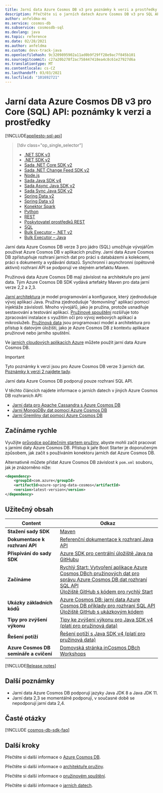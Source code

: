 ```yaml
---
title: Jarní data Azure Cosmos DB v3 pro poznámky k verzi a prostředky SQL API
description: Přečtěte si o jarních datech Azure Cosmos DB v3 pro SQL API, včetně dat vydání, dat o vyřazení a změn provedených mezi jednotlivými verzemi Azure Cosmos DB SQL Async Java SDK.
author: anfeldma-ms
ms.service: cosmos-db
ms.subservice: cosmosdb-sql
ms.devlang: java
ms.topic: reference
ms.date: 02/28/2021
ms.author: anfeldma
ms.custom: devx-track-java
ms.openlocfilehash: 9c3209895902a11ad0b9f29ff28e9ac7f845b101
ms.sourcegitcommit: c27a20b278f2ac758447418ea4c8c61e27927d6a
ms.translationtype: MT
ms.contentlocale: cs-CZ
ms.lasthandoff: 03/03/2021
ms.locfileid: "101692721"
---
```

# <a name="spring-data-azure-cosmos-db-v3-for-core-sql-api-release-notes-and-resources"></a>Jarní data Azure Cosmos DB v3 pro Core (SQL) API: poznámky k verzi a prostředky
[!INCLUDE[appliesto-sql-api](includes/appliesto-sql-api.md)]

> [!div class="op_single_selector"]
> * [.NET SDK v3](sql-api-sdk-dotnet-standard.md)
> * [.NET SDK v2](sql-api-sdk-dotnet.md)
> * [Sada .NET Core SDK v2](sql-api-sdk-dotnet-core.md)
> * [Sada .NET Change Feed SDK v2](sql-api-sdk-dotnet-changefeed.md)
> * [Node.js](sql-api-sdk-node.md)
> * [Sada Java SDK v4](sql-api-sdk-java-v4.md)
> * [Sada Async Java SDK v2](sql-api-sdk-async-java.md)
> * [Sada Sync Java SDK v2](sql-api-sdk-java.md)
> * [Spring Data v2](sql-api-sdk-java-spring-v2.md)
> * [Spring Data v3](sql-api-sdk-java-spring-v3.md)
> * [Konektor Spark](sql-api-sdk-java-spark.md)
> * [Python](sql-api-sdk-python.md)
> * [REST](/rest/api/cosmos-db/)
> * [Poskytovatel prostředků REST](/rest/api/cosmos-db-resource-provider/)
> * [SQL](./sql-query-getting-started.md)
> * [Bulk Executor – .NET v2](sql-api-sdk-bulk-executor-dot-net.md)
> * [Bulk Executor – Java](sql-api-sdk-bulk-executor-java.md)

Jarní data Azure Cosmos DB verze 3 pro jádro (SQL) umožňuje vývojářům používat Azure Cosmos DB v aplikacích pružiny. Jarní data Azure Cosmos DB zpřístupňuje rozhraní jarních dat pro práci s databázemi a kolekcemi, práci s dokumenty a vydávání dotazů. Synchronní i asynchronní (opětovně aktivní) rozhraní API se podporují ve stejném artefaktu Maven. 

Pružinová data Azure Cosmos DB mají závislost na architektuře pro jarní data. Tým Azure Cosmos DB SDK vydává artefakty Maven pro data jarní verze 2,2 a 2,3.

[Jarní architektura](https://spring.io/projects/spring-framework) je model programování a konfigurace, který zjednodušuje vývoj aplikací Java. Pružina zjednodušuje "domovníing" aplikací pomocí injektáže závislostí. Mnoho vývojářů, jako je pružina, protože usnadňuje sestavování a testování aplikací. [Pružinové spouštění](https://spring.io/projects/spring-boot) rozšiřuje toto zpracování instalace s využitím očí pro vývoj webových aplikací a mikroslužeb. [Pružinová data](https://spring.io/projects/spring-data) jsou programovací model a architektura pro přístup k datovým úložišti, jako je Azure Cosmos DB z kontextu aplikace pružinové nebo jarního spuštění. 

Ve [jarních cloudových aplikacích Azure](https://azure.microsoft.com/services/spring-cloud/) můžete použít jarní data Azure Cosmos DB.

> [!IMPORTANT]  
> Tyto poznámky k verzi jsou pro Azure Cosmos DB verze 3 jarních dat. [Poznámky k verzi 2 najdete tady](sql-api-sdk-java-spring-v2.md). 
>
> Jarní data Azure Cosmos DB podporují pouze rozhraní SQL API.
>
> V těchto článcích najdete informace o jarních datech v jiných Azure Cosmos DB rozhraních API:
> * [Jarní data pro Apache Cassandra s Azure Cosmos DB](/azure/developer/java/spring-framework/configure-spring-data-apache-cassandra-with-cosmos-db)
> * [Jarní MongoDBy dat pomocí Azure Cosmos DB](/azure/developer/java/spring-framework/configure-spring-data-mongodb-with-cosmos-db)
> * [Jarní Gremliny dat pomocí Azure Cosmos DB](/azure/developer/java/spring-framework/configure-spring-data-gremlin-java-app-with-cosmos-db)
>

## <a name="get-started-fast"></a>Začínáme rychle

  Využijte [průvodce počátečním startem pružiny](https://docs.microsoft.com/azure/developer/java/spring-framework/configure-spring-boot-starter-java-app-with-cosmos-db), abyste mohli začít pracovat s jarními daty Azure Cosmos DB. Přístup k jaře Boot Starter je doporučeným způsobem, jak začít s používáním konektoru jarních dat Azure Cosmos DB.

  Alternativně můžete přidat Azure Cosmos DB závislost k `pom.xml` souboru, jak je znázorněno níže:

  ```xml
  <dependency>
      <groupId>com.azure</groupId>
      <artifactId>azure-spring-data-cosmos</artifactId>
      <version>latest-version</version>
  </dependency>
  ```

## <a name="helpful-content"></a>Užitečný obsah

| Content | Odkaz |
|---|---|
|**Stažení sady SDK**| [Maven](https://mvnrepository.com/artifact/com.azure/azure-spring-data-cosmos) |
|**Dokumentace k rozhraní API** | [Referenční dokumentace k rozhraní Java API](/java/api/com.azure.spring.data.cosmos) |
|**Přispívání do sady SDK** | [Azure SDK pro centrální úložiště Java na GitHubu](https://github.com/Azure/azure-sdk-for-java/tree/master/sdk/cosmos/azure-spring-data-cosmos) | 
|**Začínáme** | [Rychlý Start: Vytvoření aplikace Azure Cosmos DBch pružinových dat pro správu Azure Cosmos DB dat rozhraní SQL API](./create-sql-api-spring-data.md) <br> [Úložiště GitHub s kódem pro rychlý Start](https://github.com/Azure-Samples/azure-spring-data-cosmos-java-sql-api-getting-started) | 
|**Ukázky základních kódů** | [Azure Cosmos DB: jarní data Azure Cosmos DB příklady pro rozhraní SQL API](sql-api-spring-data-sdk-samples.md) <br> [Úložiště GitHub s ukázkovým kódem](https://github.com/Azure-Samples/azure-spring-data-cosmos-java-sql-api-samples)|
| **Tipy pro zvýšení výkonu**| [Tipy ke zvýšení výkonu pro Java SDK v4 (platí pro pružinová data)](performance-tips-java-sdk-v4-sql.md)| 
| **Řešení potíží** | [Řešení potíží s Java SDK v4 (platí pro pružinová data)](troubleshoot-java-sdk-v4-sql.md) | 
| **Azure Cosmos DB semináře a cvičení** |[Domovská stránka inCosmos DBch Workshops](https://aka.ms/cosmosworkshop)

[!INCLUDE[Release notes](~/azure-sdk-for-java-cosmos-db/sdk/cosmos/azure-spring-data-cosmos/CHANGELOG.md)]

## <a name="additional-notes"></a>Další poznámky

* Jarní data Azure Cosmos DB podporují jazyky Java JDK 8 a Java JDK 11.
* Jarní data 2,3 se momentálně podporují, v současné době se nepodporují jarní data 2,4.

## <a name="faq"></a>Časté otázky

[!INCLUDE [cosmos-db-sdk-faq](../../includes/cosmos-db-sdk-faq.md)]

## <a name="next-steps"></a>Další kroky

Přečtěte si další informace o [Azure Cosmos DB](https://azure.microsoft.com/services/cosmos-db/).

Přečtěte si další informace o [architektuře pružiny](https://spring.io/projects/spring-framework).

Přečtěte si další informace o [pružinovém spuštění](https://spring.io/projects/spring-boot).

Přečtěte si další informace o [jarních datech](https://spring.io/projects/spring-data).